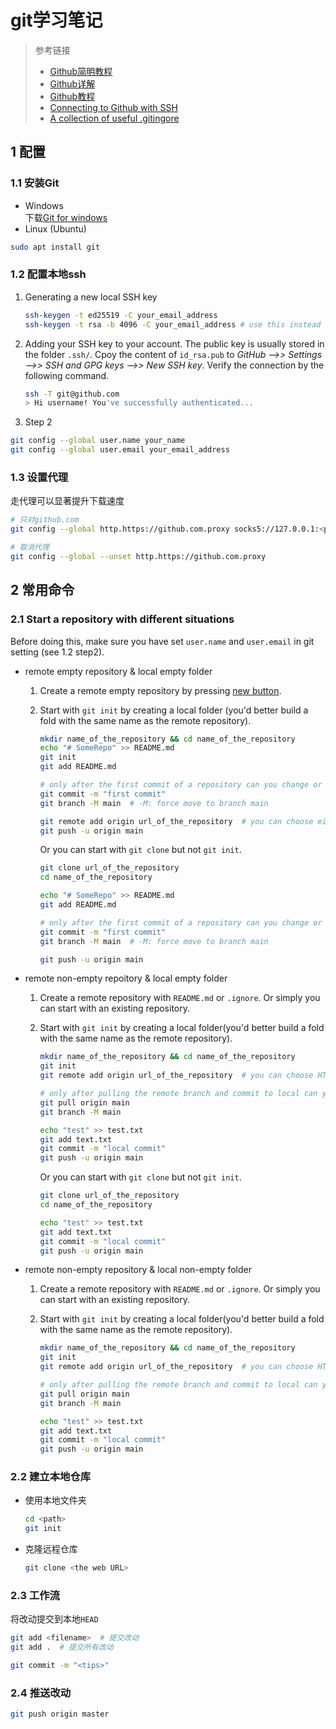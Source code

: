 # git学习笔记

> 参考链接
>
>- [Github简明教程](https://www.runoob.com/w3cnote/git-guide.html)
>- [Github详解](https://blog.csdn.net/Hanani_Jia/article/details/77950594)
>- [Github教程](https://blog.csdn.net/rj597306518/article/details/71307757)
>- [Connecting to Github with SSH](https://docs.github.com/en/authentication/connecting-to-github-with-ssh)
>- [A collection of useful .gitingore](https://github.com/github/gitignore)

## 1 配置

### 1.1 安装Git

- Windows  
下载[Git for windows](http://msysgit.github.io/)  
- Linux (Ubuntu)  

```bash
sudo apt install git
```

### 1.2 配置本地ssh

1. Generating a new local SSH key

    ```Bash
    ssh-keygen -t ed25519 -C your_email_address 
    ssh-keygen -t rsa -b 4096 -C your_email_address # use this instead if your system doesn't support ed25519
    ```  

2. Adding your SSH key to your account. The public key is usually stored in the folder `.ssh/`. Cpoy the content of `id_rsa.pub` to *GitHub -->> Settings -->> SSH and GPG keys -->> New SSH key*. Verify the connection by the following command.  

    ```bash
    ssh -T git@github.com
    > Hi username! You've successfully authenticated...
    ```

3. Step 2

```Bash
git config --global user.name your_name
git config --global user.email your_email_address
```

### 1.3 设置代理

走代理可以显著提升下载速度

```Bash
# 只对github.com
git config --global http.https://github.com.proxy socks5://127.0.0.1:<proxy port number>

# 取消代理
git config --global --unset http.https://github.com.proxy
```

## 2 常用命令

### 2.1 Start a repository with different situations

Before doing this, make sure you have set `user.name` and `user.email` in git setting (see 1.2 step2).

- remote empty repository & local empty folder
    1. Create a remote empty repository by pressing [new button](https://github.com/new).  
    2. Start with `git init` by creating a local folder (you'd better build a fold with the same name as the remote repository).  

        ```Bash
        mkdir name_of_the_repository && cd name_of_the_repository
        echo "# SomeRepo" >> README.md
        git init 
        git add README.md  

        # only after the first commit of a repository can you change or rename branch name
        git commit -m "first commit"
        git branch -M main  # -M: force move to branch main

        git remote add origin url_of_the_repository  # you can choose either HTTPS or SSH here
        git push -u origin main
        ```

        Or you can start with `git clone` but not `git init`.

        ```bash
        git clone url_of_the_repository
        cd name_of_the_repository

        echo "# SomeRepo" >> README.md
        git add README.md

        # only after the first commit of a repository can you change or rename branch name
        git commit -m "first commit"
        git branch -M main  # -M: force move to branch main

        git push -u origin main     
        ```

- remote non-empty repoitory & local empty folder
    1. Create a remote repository with `README.md` or `.ignore`. Or simply you can start with an existing repository.  
    2. Start with `git init` by creating a local folder(you'd better build a fold with the same name as the remote repository).  

        ```Bash
        mkdir name_of_the_repository && cd name_of_the_repository
        git init
        git remote add origin url_of_the_repository  # you can choose HTTPS/SSH here 

        # only after pulling the remote branch and commit to local can you change or rename branch name
        git pull origin main
        git branch -M main

        echo "test" >> test.txt
        git add text.txt
        git commit -m "local commit"
        git push -u origin main
        ```

        Or you can start with `git clone` but not `git init`.

        ```bash
        git clone url_of_the_repository
        cd name_of_the_repository

        echo "test" >> test.txt
        git add text.txt
        git commit -m "local commit"
        git push -u origin main        
        ```

- remote non-empty repository & local non-empty folder
    1. Create a remote repository with `README.md` or `.ignore`. Or simply you can start with an existing repository.  
    2. Start with `git init` by creating a local folder(you'd better build a fold with the same name as the remote repository).  

        ```Bash
        mkdir name_of_the_repository && cd name_of_the_repository
        git init
        git remote add origin url_of_the_repository  # you can choose HTTPS/SSH here 

        # only after pulling the remote branch and commit to local can you change or rename branch name
        git pull origin main
        git branch -M main

        echo "test" >> test.txt
        git add text.txt
        git commit -m "local commit"
        git push -u origin main
        ```

### 2.2 建立本地仓库

- 使用本地文件夹  

   ```bash
   cd <path>
   git init
   ```

- 克隆远程仓库

    ```bash
    git clone <the web URL>
    ```

### 2.3 工作流  

将改动提交到本地`HEAD`

```bash
git add <filename>  # 提交改动
git add .  # 提交所有改动

git commit -m "<tips>"
```

### 2.4 推送改动

```bash
git push origin master
```
